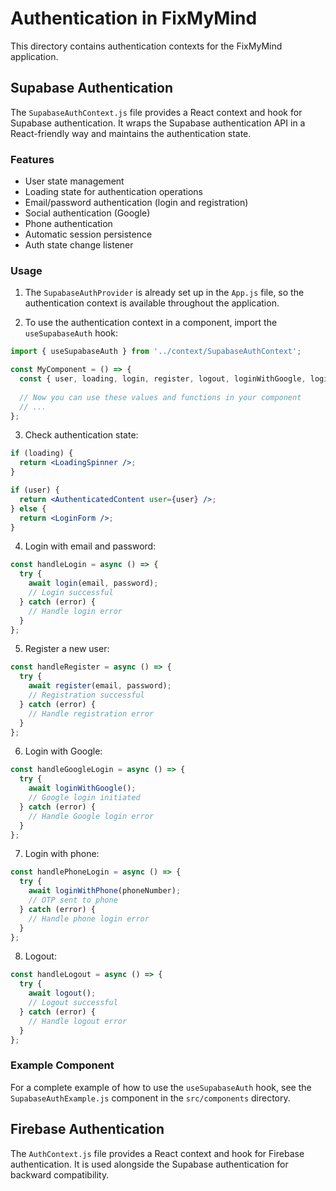 # Authentication in FixMyMind

This directory contains authentication contexts for the FixMyMind application.

## Supabase Authentication

The `SupabaseAuthContext.js` file provides a React context and hook for Supabase authentication. It wraps the Supabase authentication API in a React-friendly way and maintains the authentication state.

### Features

- User state management
- Loading state for authentication operations
- Email/password authentication (login and registration)
- Social authentication (Google)
- Phone authentication
- Automatic session persistence
- Auth state change listener

### Usage

1. The `SupabaseAuthProvider` is already set up in the `App.js` file, so the authentication context is available throughout the application.

2. To use the authentication context in a component, import the `useSupabaseAuth` hook:

```jsx
import { useSupabaseAuth } from '../context/SupabaseAuthContext';

const MyComponent = () => {
  const { user, loading, login, register, logout, loginWithGoogle, loginWithPhone } = useSupabaseAuth();
  
  // Now you can use these values and functions in your component
  // ...
};
```

3. Check authentication state:

```jsx
if (loading) {
  return <LoadingSpinner />;
}

if (user) {
  return <AuthenticatedContent user={user} />;
} else {
  return <LoginForm />;
}
```

4. Login with email and password:

```jsx
const handleLogin = async () => {
  try {
    await login(email, password);
    // Login successful
  } catch (error) {
    // Handle login error
  }
};
```

5. Register a new user:

```jsx
const handleRegister = async () => {
  try {
    await register(email, password);
    // Registration successful
  } catch (error) {
    // Handle registration error
  }
};
```

6. Login with Google:

```jsx
const handleGoogleLogin = async () => {
  try {
    await loginWithGoogle();
    // Google login initiated
  } catch (error) {
    // Handle Google login error
  }
};
```

7. Login with phone:

```jsx
const handlePhoneLogin = async () => {
  try {
    await loginWithPhone(phoneNumber);
    // OTP sent to phone
  } catch (error) {
    // Handle phone login error
  }
};
```

8. Logout:

```jsx
const handleLogout = async () => {
  try {
    await logout();
    // Logout successful
  } catch (error) {
    // Handle logout error
  }
};
```

### Example Component

For a complete example of how to use the `useSupabaseAuth` hook, see the `SupabaseAuthExample.js` component in the `src/components` directory.

## Firebase Authentication

The `AuthContext.js` file provides a React context and hook for Firebase authentication. It is used alongside the Supabase authentication for backward compatibility.